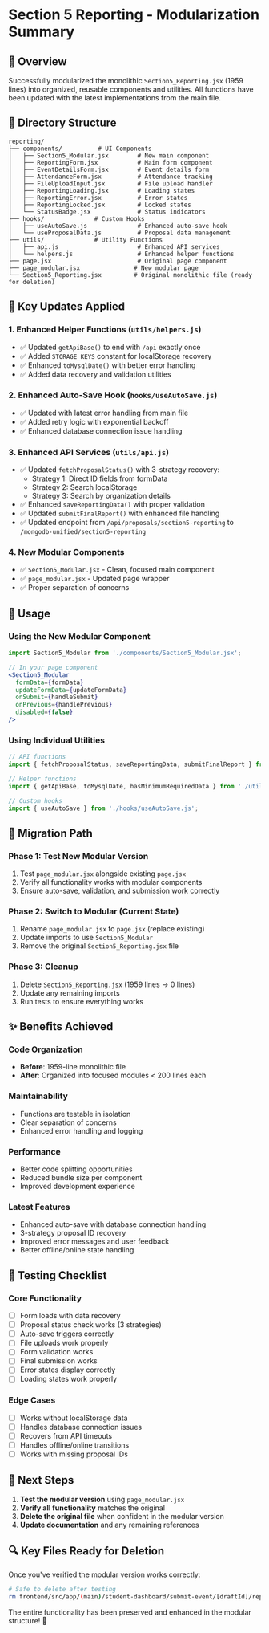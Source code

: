 # Section 5 Reporting - Modularization Summary

## 🎯 Overview
Successfully modularized the monolithic `Section5_Reporting.jsx` (1959 lines) into organized, reusable components and utilities. All functions have been updated with the latest implementations from the main file.

## 📁 Directory Structure
```
reporting/
├── components/          # UI Components
│   ├── Section5_Modular.jsx        # New main component
│   ├── ReportingForm.jsx           # Main form component  
│   ├── EventDetailsForm.jsx        # Event details form
│   ├── AttendanceForm.jsx          # Attendance tracking
│   ├── FileUploadInput.jsx         # File upload handler
│   ├── ReportingLoading.jsx        # Loading states
│   ├── ReportingError.jsx          # Error states
│   ├── ReportingLocked.jsx         # Locked states
│   └── StatusBadge.jsx             # Status indicators
├── hooks/              # Custom Hooks
│   ├── useAutoSave.js              # Enhanced auto-save hook
│   └── useProposalData.js          # Proposal data management
├── utils/              # Utility Functions
│   ├── api.js                      # Enhanced API services
│   └── helpers.js                  # Enhanced helper functions
├── page.jsx                        # Original page component
├── page_modular.jsx               # New modular page  
└── Section5_Reporting.jsx         # Original monolithic file (ready for deletion)
```

## 🔄 Key Updates Applied

### 1. **Enhanced Helper Functions** (`utils/helpers.js`)
- ✅ Updated `getApiBase()` to end with `/api` exactly once
- ✅ Added `STORAGE_KEYS` constant for localStorage recovery
- ✅ Enhanced `toMysqlDate()` with better error handling
- ✅ Added data recovery and validation utilities

### 2. **Enhanced Auto-Save Hook** (`hooks/useAutoSave.js`) 
- ✅ Updated with latest error handling from main file
- ✅ Added retry logic with exponential backoff
- ✅ Enhanced database connection issue handling

### 3. **Enhanced API Services** (`utils/api.js`)
- ✅ Updated `fetchProposalStatus()` with 3-strategy recovery:
  - Strategy 1: Direct ID fields from formData
  - Strategy 2: Search localStorage
  - Strategy 3: Search by organization details
- ✅ Enhanced `saveReportingData()` with proper validation
- ✅ Updated `submitFinalReport()` with enhanced file handling
- ✅ Updated endpoint from `/api/proposals/section5-reporting` to `/mongodb-unified/section5-reporting`

### 4. **New Modular Components**
- ✅ `Section5_Modular.jsx` - Clean, focused main component
- ✅ `page_modular.jsx` - Updated page wrapper
- ✅ Proper separation of concerns

## 🚀 Usage

### Using the New Modular Component
```jsx
import Section5_Modular from './components/Section5_Modular.jsx';

// In your page component
<Section5_Modular
  formData={formData}
  updateFormData={updateFormData}
  onSubmit={handleSubmit}
  onPrevious={handlePrevious}
  disabled={false}
/>
```

### Using Individual Utilities
```jsx
// API functions
import { fetchProposalStatus, saveReportingData, submitFinalReport } from './utils/api.js';

// Helper functions  
import { getApiBase, toMysqlDate, hasMinimumRequiredData } from './utils/helpers.js';

// Custom hooks
import { useAutoSave } from './hooks/useAutoSave.js';
```

## 🔧 Migration Path

### Phase 1: Test New Modular Version
1. Test `page_modular.jsx` alongside existing `page.jsx`
2. Verify all functionality works with modular components
3. Ensure auto-save, validation, and submission work correctly

### Phase 2: Switch to Modular (Current State)
1. Rename `page_modular.jsx` to `page.jsx` (replace existing)
2. Update imports to use `Section5_Modular`
3. Remove the original `Section5_Reporting.jsx` file

### Phase 3: Cleanup
1. Delete `Section5_Reporting.jsx` (1959 lines → 0 lines)
2. Update any remaining imports
3. Run tests to ensure everything works

## ✨ Benefits Achieved

### Code Organization
- **Before**: 1959-line monolithic file
- **After**: Organized into focused modules < 200 lines each

### Maintainability  
- Functions are testable in isolation
- Clear separation of concerns
- Enhanced error handling and logging

### Performance
- Better code splitting opportunities
- Reduced bundle size per component
- Improved development experience

### Latest Features
- Enhanced auto-save with database connection handling
- 3-strategy proposal ID recovery
- Improved error messages and user feedback
- Better offline/online state handling

## 🧪 Testing Checklist

### Core Functionality
- [ ] Form loads with data recovery
- [ ] Proposal status check works (3 strategies)  
- [ ] Auto-save triggers correctly
- [ ] File uploads work properly
- [ ] Form validation works
- [ ] Final submission works
- [ ] Error states display correctly
- [ ] Loading states work properly

### Edge Cases
- [ ] Works without localStorage data
- [ ] Handles database connection issues
- [ ] Recovers from API timeouts
- [ ] Handles offline/online transitions
- [ ] Works with missing proposal IDs

## 📝 Next Steps

1. **Test the modular version** using `page_modular.jsx`
2. **Verify all functionality** matches the original
3. **Delete the original file** when confident in the modular version
4. **Update documentation** and any remaining references

## 🔍 Key Files Ready for Deletion

Once you've verified the modular version works correctly:

```bash
# Safe to delete after testing
rm frontend/src/app/(main)/student-dashboard/submit-event/[draftId]/reporting/Section5_Reporting.jsx
```

The entire functionality has been preserved and enhanced in the modular structure! 🎉 